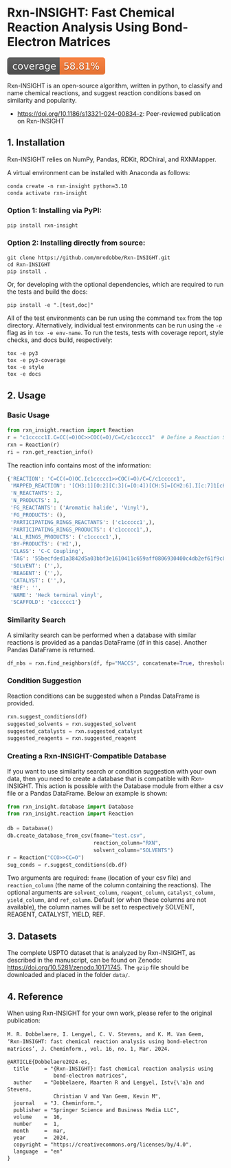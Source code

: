 # Rxn-INSIGHT: Fast Chemical Reaction Analysis Using Bond-Electron Matrices

![Coverage Status](coverage-badge.svg)

Rxn-INSIGHT is an open-source algorithm, written in python, to classify and name chemical reactions, and suggest reaction conditions based on similarity and popularity.
* https://doi.org/10.1186/s13321-024-00834-z: Peer-reviewed publication on Rxn-INSIGHT
## 1. Installation
Rxn-INSIGHT relies on NumPy, Pandas, RDKit, RDChiral, and RXNMapper.

A virtual environment can be installed with Anaconda as follows:

```console
conda create -n rxn-insight python=3.10
conda activate rxn-insight
```

### Option 1: Installing via PyPI:
```
pip install rxn-insight
```
### Option 2: Installing directly from source:
```
git clone https://github.com/mrodobbe/Rxn-INSIGHT.git
cd Rxn-INSIGHT
pip install .
```

Or, for developing with the optional dependencies, which are required to run the tests
and build the docs:
``` 
pip install -e ".[test,doc]"
```

All of the test environments can be run using the command `tox` from the top directory.
Alternatively, individual test environments can be run using the `-e` flag as 
in `tox -e env-name`. To run the tests, tests with coverage report, style checks, and
docs build, respectively:
```
tox -e py3
tox -e py3-coverage
tox -e style
tox -e docs
```

## 2. Usage

### Basic Usage
```python
from rxn_insight.reaction import Reaction
r = "c1ccccc1I.C=CC(=O)OC>>COC(=O)/C=C/c1ccccc1"  # Define a Reaction SMILES identifier
rxn = Reaction(r)
ri = rxn.get_reaction_info()
```

The reaction info contains most of the information:
```python
{'REACTION': 'C=CC(=O)OC.Ic1ccccc1>>COC(=O)/C=C/c1ccccc1', 
 'MAPPED_REACTION': '[CH3:1][O:2][C:3](=[O:4])[CH:5]=[CH2:6].I[c:7]1[cH:8][cH:9][cH:10][cH:11][cH:12]1>>[CH3:1][O:2][C:3](=[O:4])/[CH:5]=[CH:6]/[c:7]1[cH:8][cH:9][cH:10][cH:11][cH:12]1', 
 'N_REACTANTS': 2, 
 'N_PRODUCTS': 1, 
 'FG_REACTANTS': ('Aromatic halide', 'Vinyl'), 
 'FG_PRODUCTS': (), 
 'PARTICIPATING_RINGS_REACTANTS': ('c1ccccc1',), 
 'PARTICIPATING_RINGS_PRODUCTS': ('c1ccccc1',), 
 'ALL_RINGS_PRODUCTS': ('c1ccccc1',), 
 'BY-PRODUCTS': ('HI',), 
 'CLASS': 'C-C Coupling', 
 'TAG': '55becfded1a3842d5a03bbf3e1610411c659aff0806930400c4db2ef61f9c87f', 
 'SOLVENT': ('',), 
 'REAGENT': ('',), 
 'CATALYST': ('',), 
 'REF': '', 
 'NAME': 'Heck terminal vinyl', 
 'SCAFFOLD': 'c1ccccc1'}
```

### Similarity Search
A similarity search can be performed when a database with similar reactions is provided as a pandas DataFrame (df in this case). Another Pandas DataFrame is returned.
```python
df_nbs = rxn.find_neighbors(df, fp="MACCS", concatenate=True, threshold=0.5, broaden=True, full_search=False)
```

### Condition Suggestion
Reaction conditions can be suggested when a Pandas DataFrame is provided.
```python
rxn.suggest_conditions(df)
suggested_solvents = rxn.suggested_solvent
suggested_catalysts = rxn.suggested_catalyst
suggested_reagents = rxn.suggested_reagent
```

### Creating a Rxn-INSIGHT-Compatible Database
If you want to use similarity search or condition suggestion with your own data, then you need to create a database 
that is compatible with Rxn-INSIGHT. This action is possible with the Database module from either a csv file 
or a Pandas DataFrame. Below an example is shown:

```python
from rxn_insight.database import Database
from rxn_insight.reaction import Reaction

db = Database()
db.create_database_from_csv(fname="test.csv", 
                            reaction_column="RXN", 
                            solvent_column="SOLVENTS")
r = Reaction("CCO>>CC=O")
sug_conds = r.suggest_conditions(db.df)
```

Two arguments are required: `fname` (location of your csv file) and 
`reaction_column` (the name of the column containing the reactions).
The optional arguments are `solvent_column`, `reagent_column`, `catalyst_column`, `yield_column`, and `ref_column`. 
Default (or when these columns are not available), the column names will be set to respectively SOLVENT, REAGENT, CATALYST, YIELD, REF.

## 3. Datasets
The complete USPTO dataset that is analyzed by Rxn-INSIGHT, 
as described in the manuscript, can be found on 
Zenodo: https://doi.org/10.5281/zenodo.10171745. 
The `gzip` file should be downloaded and placed in the folder `data/`.

## 4. Reference
When using Rxn-INSIGHT for your own work, please refer to the original publication: <br>

`M. R. Dobbelaere, I. Lengyel, C. V. Stevens, and K. M. Van Geem, 
‘Rxn-INSIGHT: fast chemical reaction analysis using bond-electron matrices’, J. Cheminform., vol. 16, no. 1, Mar. 2024.`

```
@ARTICLE{Dobbelaere2024-es,
  title     = "{Rxn-INSIGHT}: fast chemical reaction analysis using
               bond-electron matrices",
  author    = "Dobbelaere, Maarten R and Lengyel, Istv{\'a}n and Stevens,
               Christian V and Van Geem, Kevin M",
  journal   = "J. Cheminform.",
  publisher = "Springer Science and Business Media LLC",
  volume    =  16,
  number    =  1,
  month     =  mar,
  year      =  2024,
  copyright = "https://creativecommons.org/licenses/by/4.0",
  language  = "en"
}
```
